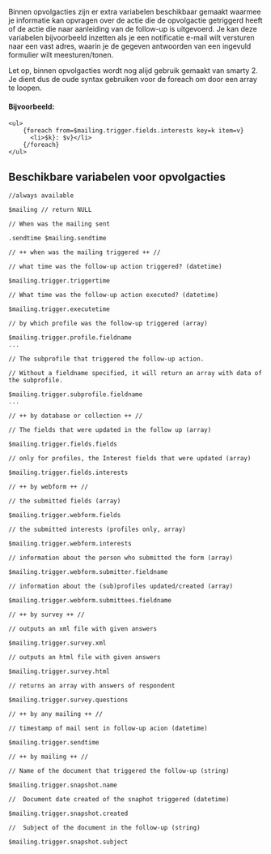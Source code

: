 Binnen opvolgacties zijn er extra variabelen beschikbaar gemaakt waarmee
je informatie kan opvragen over de actie die de opvolgactie getriggerd
heeft of de actie die naar aanleiding van de follow-up is uitgevoerd. Je
kan deze variabelen bijvoorbeeld inzetten als je een notificatie e-mail
wilt versturen naar een vast adres, waarin je de gegeven antwoorden van
een ingevuld formulier wilt meesturen/tonen.

Let op, binnen opvolgacties wordt nog alijd gebruik gemaakt van smarty
2. Je dient dus de oude syntax gebruiken voor de foreach om door een
array te loopen.

#### Bijvoorbeeld:

~~~~ {.language-php}
<ul>
    {foreach from=$mailing.trigger.fields.interests key=k item=v}
      <li>$k}: $v}</li>
    {/foreach}
</ul>
~~~~

Beschikbare variabelen voor opvolgacties
----------------------------------------

~~~~ {.language-php}
//always available

$mailing // return NULL

// When was the mailing sent

.sendtime $mailing.sendtime

// ++ when was the mailing triggered ++ //

// what time was the follow-up action triggered? (datetime)

$mailing.trigger.triggertime

// What time was the follow-up action executed? (datetime)

$mailing.trigger.executetime

// by which profile was the follow-up triggered (array)

$mailing.trigger.profile.fieldname
...

// The subprofile that triggered the follow-up action. 

// Without a fieldname specified, it will return an array with data of the subprofile. 

$mailing.trigger.subprofile.fieldname     
...

// ++ by database or collection ++ //

// The fields that were updated in the follow up (array)

$mailing.trigger.fields.fields

// only for profiles, the Interest fields that were updated (array)

$mailing.trigger.fields.interests

// ++ by webform ++ //

// the submitted fields (array)

$mailing.trigger.webform.fields

// the submitted interests (profiles only, array)

$mailing.trigger.webform.interests

// information about the person who submitted the form (array)

$mailing.trigger.webform.submitter.fieldname

// information about the (sub)profiles updated/created (array)

$mailing.trigger.webform.submittees.fieldname

// ++ by survey ++ //

// outputs an xml file with given answers

$mailing.trigger.survey.xml
    
// outputs an html file with given answers

$mailing.trigger.survey.html

// returns an array with answers of respondent

$mailing.trigger.survey.questions

// ++ by any mailing ++ //

// timestamp of mail sent in follow-up acion (datetime)

$mailing.trigger.sendtime

// ++ by mailing ++ //

// Name of the document that triggered the follow-up (string)

$mailing.trigger.snapshot.name

//  Document date created of the snaphot triggered (datetime)

$mailing.trigger.snapshot.created

//  Subject of the document in the follow-up (string)

$mailing.trigger.snapshot.subject
~~~~
